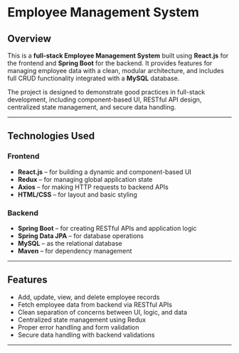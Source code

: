 # Employee Management System

## Overview

This is a **full-stack Employee Management System** built using **React.js** for the frontend and **Spring Boot** for the backend. It provides features for managing employee data with a clean, modular architecture, and includes full CRUD functionality integrated with a **MySQL** database.

The project is designed to demonstrate good practices in full-stack development, including component-based UI, RESTful API design, centralized state management, and secure data handling.

---

## Technologies Used

### Frontend
- **React.js** – for building a dynamic and component-based UI
- **Redux** – for managing global application state
- **Axios** – for making HTTP requests to backend APIs
- **HTML/CSS** – for layout and basic styling

### Backend
- **Spring Boot** – for creating RESTful APIs and application logic
- **Spring Data JPA** – for database operations
- **MySQL** – as the relational database
- **Maven** – for dependency management

---

## Features

- Add, update, view, and delete employee records
- Fetch employee data from backend via RESTful APIs
- Clean separation of concerns between UI, logic, and data
- Centralized state management using Redux
- Proper error handling and form validation
- Secure data handling with backend validations

---

